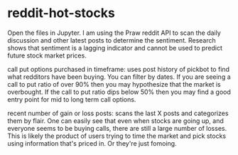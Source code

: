 # reddit-hot-stocks
Open the files in Jupyter. I am using the Praw reddit API to scan the daily discussion and other latest posts to determine the sentiment.
Research shows that sentiment is a lagging indicator and cannot be used to predict future stock market prices.

call put options purchased in timeframe:
uses post history of pickbot to find what redditors have been buying. You can filter by dates. If you are seeing a call to put ratio of over 90% then you may hypothesize that the market is overbought. If the call to put ratio dips below 50% then you may find a good entry point for mid to long term call options.


recent number of gain or loss posts:
scans the last X posts and categorizes them by flair. One can easily see that even when stocks are going up, and everyone seems to be buying calls, there are still a large number of losses. This is likely the product of users trying to time the market and pick stocks using information that's priced in. Or they're just fomoing.
